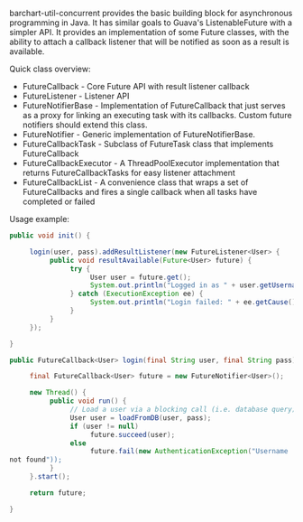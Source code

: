 barchart-util-concurrent provides the basic building block for asynchronous programming in Java.
It has similar goals to Guava's ListenableFuture with a simpler API. It provides an
implementation of some Future<E> classes, with the ability to attach a callback listener that
will be notified as soon as a result is available.

Quick class overview:

* FutureCallback - Core Future API with result listener callback
* FutureListener - Listener API
* FutureNotifierBase - Implementation of FutureCallback that just serves as a proxy for
linking an executing task with its callbacks. Custom future notifiers should extend this class.
* FutureNotifier - Generic implementation of FutureNotifierBase.
* FutureCallbackTask - Subclass of FutureTask<E> class that implements FutureCallback<E>
* FutureCallbackExecutor - A ThreadPoolExecutor implementation that returns FutureCallbackTasks
for easy listener attachment
* FutureCallbackList - A convenience class that wraps a set of FutureCallbacks and fires a
single callback when all tasks have completed or failed

Usage example:

```java
public void init() {

     login(user, pass).addResultListener(new FutureListener<User> {
          public void resultAvailable(Future<User> future) {
               try {
                    User user = future.get();
                    System.out.println("Logged in as " + user.getUsername());
               } catch (ExecutionException ee) {
                    System.out.println("Login failed: " + ee.getCause());
               }
          }
     });

}

public FutureCallback<User> login(final String user, final String pass) {

     final FutureCallback<User> future = new FutureNotifier<User>();

     new Thread() {
          public void run() {
               // Load a user via a blocking call (i.e. database query)
               User user = loadFromDB(user, pass);
               if (user != null)
                    future.succeed(user);
               else
                    future.fail(new AuthenticationException("Username
not found"));
          }
     }.start();

     return future;

}
```

